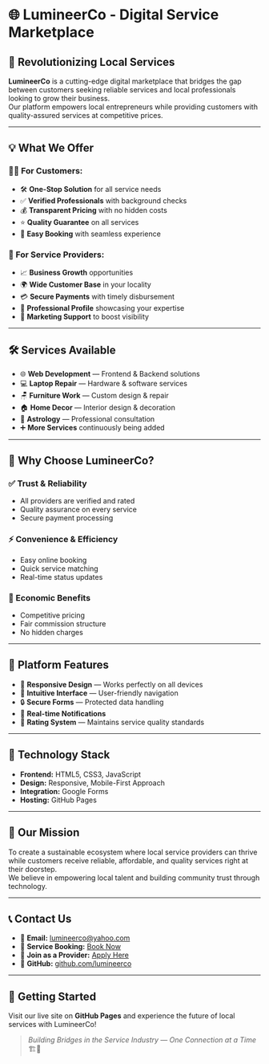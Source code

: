 # 🌐 LumineerCo - Digital Service Marketplace

## 🚀 Revolutionizing Local Services

**LumineerCo** is a cutting-edge digital marketplace that bridges the gap between customers seeking reliable services and local professionals looking to grow their business.  
Our platform empowers local entrepreneurs while providing customers with quality-assured services at competitive prices.

---

## 💡 What We Offer

### 🧑‍💼 For Customers:
- 🛠️ **One-Stop Solution** for all service needs  
- ✅ **Verified Professionals** with background checks  
- 💰 **Transparent Pricing** with no hidden costs  
- ⭐ **Quality Guarantee** on all services  
- 📅 **Easy Booking** with seamless experience  

### 👷 For Service Providers:
- 📈 **Business Growth** opportunities  
- 🌍 **Wide Customer Base** in your locality  
- 💳 **Secure Payments** with timely disbursement  
- 🧾 **Professional Profile** showcasing your expertise  
- 📢 **Marketing Support** to boost visibility  

---

## 🛠️ Services Available

- 🌐 **Web Development** — Frontend & Backend solutions  
- 💻 **Laptop Repair** — Hardware & software services  
- 🪑 **Furniture Work** — Custom design & repair  
- 🏠 **Home Decor** — Interior design & decoration  
- 🔮 **Astrology** — Professional consultation  
- ➕ **More Services** continuously being added  

---

## 🌟 Why Choose LumineerCo?

### ✅ Trust & Reliability
- All providers are verified and rated  
- Quality assurance on every service  
- Secure payment processing  

### ⚡ Convenience & Efficiency
- Easy online booking  
- Quick service matching  
- Real-time status updates  

### 💸 Economic Benefits
- Competitive pricing  
- Fair commission structure  
- No hidden charges  

---

## 📱 Platform Features

- 📱 **Responsive Design** — Works perfectly on all devices  
- 🧭 **Intuitive Interface** — User-friendly navigation  
- 🔒 **Secure Forms** — Protected data handling  
- 🔔 **Real-time Notifications**  
- 🌟 **Rating System** — Maintains service quality standards  

---

## 🧩 Technology Stack

- **Frontend:** HTML5, CSS3, JavaScript  
- **Design:** Responsive, Mobile-First Approach  
- **Integration:** Google Forms  
- **Hosting:** GitHub Pages  

---

## 🎯 Our Mission

To create a sustainable ecosystem where local service providers can thrive while customers receive reliable, affordable, and quality services right at their doorstep.  
We believe in empowering local talent and building community trust through technology.

---

## 📞 Contact Us

- 📧 **Email:** [lumineerco@yahoo.com](mailto:lumineerco@yahoo.com)  
- 📄 **Service Booking:** [Book Now](https://forms.gle/FGiN6Xequ7DDsqR7A)  
- 👷 **Join as a Provider:** [Apply Here](https://forms.gle/JoDwg3xt7ySKbPGn7)  
- 💼 **GitHub:** [github.com/lumineerco](https://github.com/lumineerco)

---

## 🚀 Getting Started

Visit our live site on **GitHub Pages** and experience the future of local services with LumineerCo!

> *Building Bridges in the Service Industry — One Connection at a Time* 🏗️💫
